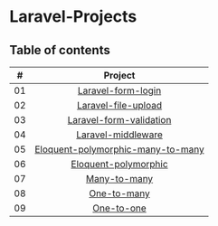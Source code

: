 # Laravel-Projects
## Table of contents


|  #  |            Project             |
| :-: | :----------------------------: |
| 01  | [ Laravel-form-login](https://github.com/saralimbu2017/laravel-form-login)       | 
| 02  | [Laravel-file-upload](https://github.com/saralimbu2017/laravel-file-upload)    |
| 03  | [Laravel-form-validation](https://github.com/saralimbu2017/laravel-form-validation)     |
| 04  | [Laravel-middleware](https://github.com/saralimbu2017/laravel-middleware)  |
| 05  | [ Eloquent-polymorphic-many-to-many](https://github.com/saralimbu2017/eloquent-polymorphic-many-to-many )       | 
| 06  | [Eloquent-polymorphic](https://github.com/saralimbu2017/eloquent-polymorphic)    |
| 07  | [Many-to-many](https://github.com/saralimbu2017/many-to-many )     |
| 08  | [One-to-many](https://github.com/saralimbu2017/one-to-many )  |
| 09  | [One-to-one](https://github.com/saralimbu2017/one-to-one )  |

